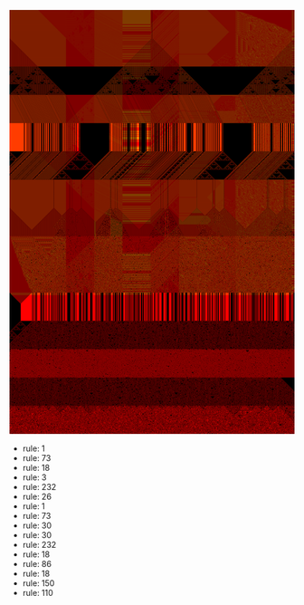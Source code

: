 ![photo](./output.png) 
 * rule: 1
* rule: 73
* rule: 18
* rule: 3
* rule: 232
* rule: 26
* rule: 1
* rule: 73
* rule: 30
* rule: 30
* rule: 232
* rule: 18
* rule: 86
* rule: 18
* rule: 150
* rule: 110
